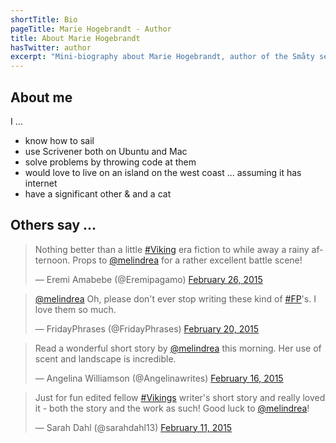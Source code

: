 ```yaml
---
shortTitle: Bio
pageTitle: Marie Hogebrandt - Author
title: About Marie Hogebrandt
hasTwitter: author
excerpt: "Mini-biography about Marie Hogebrandt, author of the Småty series."
---
```


## About me

I ...

* know how to sail
* use Scrivener both on Ubuntu and Mac
* solve problems by throwing code at them
* would love to live on an island on the west coast ... assuming it has internet
* have a significant other & and a cat

## Others say ...

<blockquote class="twitter-tweet" lang="en"><p>Nothing better than a little <a href="https://twitter.com/hashtag/Viking?src=hash">#Viking</a> era fiction to while away a rainy afternoon. Props to <a href="https://twitter.com/melindrea">@melindrea</a> for a rather excellent battle scene!</p>&mdash; Eremi Amabebe (@Eremipagamo) <a href="https://twitter.com/Eremipagamo/status/570985695671652353">February 26, 2015</a></blockquote>

<blockquote class="twitter-tweet" lang="en"><p><a href="https://twitter.com/melindrea">@melindrea</a> Oh, please don&#39;t ever stop writing these kind of <a href="https://twitter.com/hashtag/FP?src=hash">#FP</a>&#39;s. I love them so much.</p>&mdash; FridayPhrases (@FridayPhrases) <a href="https://twitter.com/FridayPhrases/status/568677092285681664">February 20, 2015</a></blockquote>

<blockquote class="twitter-tweet" lang="en"><p>Read a wonderful short story by <a href="https://twitter.com/melindrea">@melindrea</a> this morning. Her use of scent and landscape is incredible.</p>&mdash; Angelina Williamson (@Angelinawrites) <a href="https://twitter.com/Angelinawrites/status/567405164957413376">February 16, 2015</a></blockquote>

<blockquote class="twitter-tweet" lang="en"><p>Just for fun edited fellow <a href="https://twitter.com/hashtag/Vikings?src=hash">#Vikings</a> writer&#39;s short story and really loved it - both the story and the work as such! Good luck to <a href="https://twitter.com/melindrea">@melindrea</a>!</p>&mdash; Sarah Dahl (@sarahdahl13) <a href="https://twitter.com/sarahdahl13/status/565603781938020352">February 11, 2015</a></blockquote>

